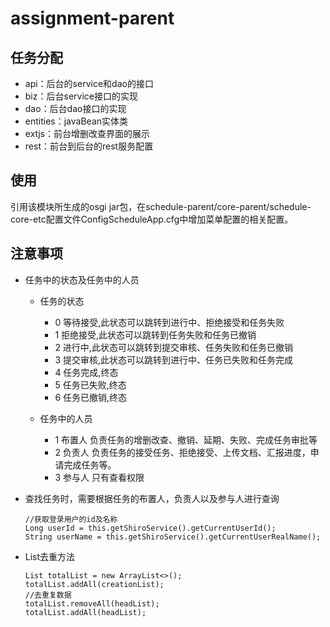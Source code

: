 # assignment-parent

## 任务分配
  * api：后台的service和dao的接口
  * biz：后台service接口的实现
  * dao：后台dao接口的实现
  * entities：javaBean实体类
  * extjs：前台增删改查界面的展示
  * rest：前台到后台的rest服务配置

## 使用
引用该模块所生成的osgi jar包，在schedule-parent/core-parent/schedule-core-etc配置文件ConfigScheduleApp.cfg中增加菜单配置的相关配置。

## 注意事项
  * 任务中的状态及任务中的人员
    * 任务的状态
      * 0 等待接受,此状态可以跳转到进行中、拒绝接受和任务失败
      * 1 拒绝接受,此状态可以跳转到任务失败和任务已撤销
      * 2 进行中,此状态可以跳转到提交审核、任务失败和任务已撤销
      * 3 提交审核,此状态可以跳转到进行中、任务已失败和任务完成
      * 4 任务完成,终态
      * 5 任务已失败,终态
      * 6 任务已撤销,终态

    * 任务中的人员
      * 1 布置人 负责任务的增删改查、撤销、延期、失败、完成任务审批等
      * 2 负责人 负责任务的接受任务、拒绝接受、上传文档、汇报进度，申请完成任务等。
      * 3 参与人 只有查看权限

  * 查找任务时，需要根据任务的布置人，负责人以及参与人进行查询

        //获取登录用户的id及名称
        Long userId = this.getShiroService().getCurrentUserId();
        String userName = this.getShiroService().getCurrentUserRealName();

  * List去重方法

        List totalList = new ArrayList<>();
        totalList.addAll(creationList);
        //去重复数据
        totalList.removeAll(headList);
        totalList.addAll(headList);
